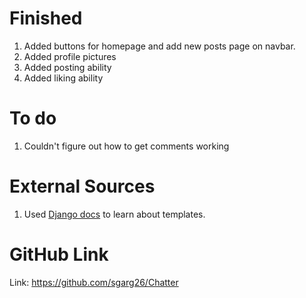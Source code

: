 # Finished

1. Added buttons for homepage and add new posts page on navbar.
2. Added profile pictures 
3. Added posting ability
4. Added liking ability

# To do

1. Couldn't figure out how to get comments working

# External Sources

1. Used [Django docs](https://docs.djangoproject.com/en/5.0/topics/templates/) to learn about templates.

# GitHub Link

Link: https://github.com/sgarg26/Chatter
